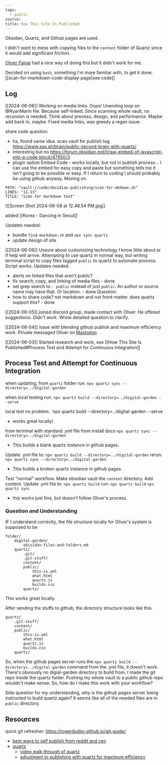 ```yaml
---
tags:
  - public
source: 
title: How This Site Is Published
---
```

Obsidan, Quartz, and Github pages are used.

I didn't want to mess with copying files to the `content` folder of Quartz since it would add significant friction.

[Oliver Falvai](https://oliverfalvai.com/evergreen/my-quartz-+-obsidian-note-publishing-setup) had a nice way of doing this but it didn't work for me.

Decided on using `bash`, something I'm more familiar with, to get it done. [[scan-for-markdown-code-display-page|see code]]
## Log

[[2024-08-08]] Working on media links. Oops! Unending loop on @RyanMarin file. Because self-linked. Since scanning whole vault, no recursion is needed. Think about process, design, and performance. Maybe add back in, maybe. Fixed media links, was greedy a regex issue.

share code question
- ha, found same idea. scan vault for publish tag https://www.ssp.sh/brain/public-second-brain-with-quartz/
- interesting but no https://forum.obsidian.md/t/raw-embed-of-javascript-into-a-code-block/47950/3 
- plugin option Embed Code - works locally, but not in publish process... I can use the embed for easy copy and paste but something tells me it isn't going to be possible or easy. If I return to coding I should probably be using github anyway. Moving on.

```embed-bash
PATH: "vault://code/obsidian-publishing/scan-for-mkdown.sh"
LINES: "11-13"
TITLE: "scan for markdown test" 
```
![[Screen Shot 2024-08-08 at 12.48.54 PM.jpg]]

added [[Korea - Dancing in Seoul]]

Updates needed:
- bundle `find-markdown.sh` and `npx sync quartz`
- update design of site

[[2024-08-06]] Unsure about customizing technology I know little about or if help will arrive. Attempting to use quartz in normal way, but writing terminal script to copy files tagged `public` to quartz to automate process. Script works. Updates needed: 
- alerts on linked files that aren't public?
- fix search, copy, and linking of media files - done
- set grep search to `- public` instead of just `public`. An author or source name may have that. Or location. - done
Question:
- how to share code? not markdown and not front-matter. does quartz support this? - done

[[2024-08-05]] joined discord group, made contact with Oliver. He offered suggestions. Didn't work. Wrote detailed question to clarify.

[[2024-08-04]] issue with blending github publish and maximum efficiency work. Private messaged Oliver on [Mastodon](https://mastodon.social/@tapianicholas)

[[2024-08-03]] Started research and work, see [[How This Site Is Published#Process Test and Attempt for Continuous Integration]]
## Process Test and Attempt for Continuous Integration

when updating, from `quartz` folder run:
`npx quartz sync --directory=../digital-garden`

when local testing run:
`npx quartz build --directory=../digital-garden --serve`

local test no problem.
`npx quartz build --directory=../digital-garden --serve
- works great locally!

from terminal with standard .yml file from install docs
`npx quartz sync --directory=../digital-garden`
- This builds a blank quartz instance in github pages.

Update .yml file to:
`npx quartz build --directory=../digital-garden`
rerun:
`npx quartz sync --directory=../digital-garden`
- This builds a broken quartz instance in github pages.

Test "normal" workflow. Make obsidian vault the `content` directory. Add content.
Update .yml file to:
`npx quartz build`
run:
`npx quartz build`
`npx quartz sync`
- this works just fine, but doesn't follow Oliver's process.
### Question and Understanding

IF I understand correctly, the file structure locally for Oliver's system is supposed to be
```
folder/
    digital-garden/
        obisidan-files-and-folders.md
	quartz/
		.git/
	    .git-stuff/
	    content/
		public/
		    this-is.xml
		    what.html
		    quartz.js
		    builds.css
		quartz/
```

This works great locally.

After sending the stuffs to github, the directory structure looks like this.

```
quartz/
	.git-stuff/
	content/
	public/
		this-is.xml
		what.html
		quartz.js
		builds.css
	quartz/
```

So, when the github pages server runs the `npx quartz build --directory=../digital-garden` command from the .yml file, it doesn't work. There's obviously no digial-garden directory to build from. I made the git repo inside the quartz folder. Pushing my whole vault to a public github repo wouldn't make sense. So, how do I make this work with your workflow?

Side question for my understanding, why is the github pages server being instructed to build quartz again? It seems like all of the needed files are in `public` directory.

## Resources
quick git refresher: https://rogerdudler.github.io/git-guide/
- [best ways to self publish from reddit and ceo](https://www.reddit.com/r/ObsidianMD/comments/16e5jek/best_way_to_selfhost_obsidian_publish/)
- [quartz](https://quartz.jzhao.xyz/authoring-content)
	- [video walk through of quartz](https://www.youtube.com/watch?v=6s6DT1yN4dw)
	- [adjustment to publishing with quartz for maximum efficiency ](https://oliverfalvai.com/evergreen/my-quartz-+-obsidian-note-publishing-setup)